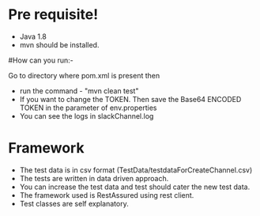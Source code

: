 # Pre requisite!

  - Java 1.8
  - mvn should be installed.

#How can you run:-

Go to directory where pom.xml is present then
  - run the command - "mvn clean test"
  - If you want to change the TOKEN. Then save the Base64 ENCODED TOKEN in the parameter of env.properties
  - You can see the logs in slackChannel.log
  
# Framework
  - The test data is in csv format (TestData/testdataForCreateChannel.csv)
  - The tests are written in data driven approach.
  - You can increase the test data and test should cater the new test data.
  - The framework used is RestAssured using rest client. 
  - Test classes are self explanatory.
 